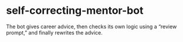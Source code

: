 # self-correcting-mentor-bot
The bot gives career advice, then checks its own logic using a “review prompt,” and finally rewrites the advice.
